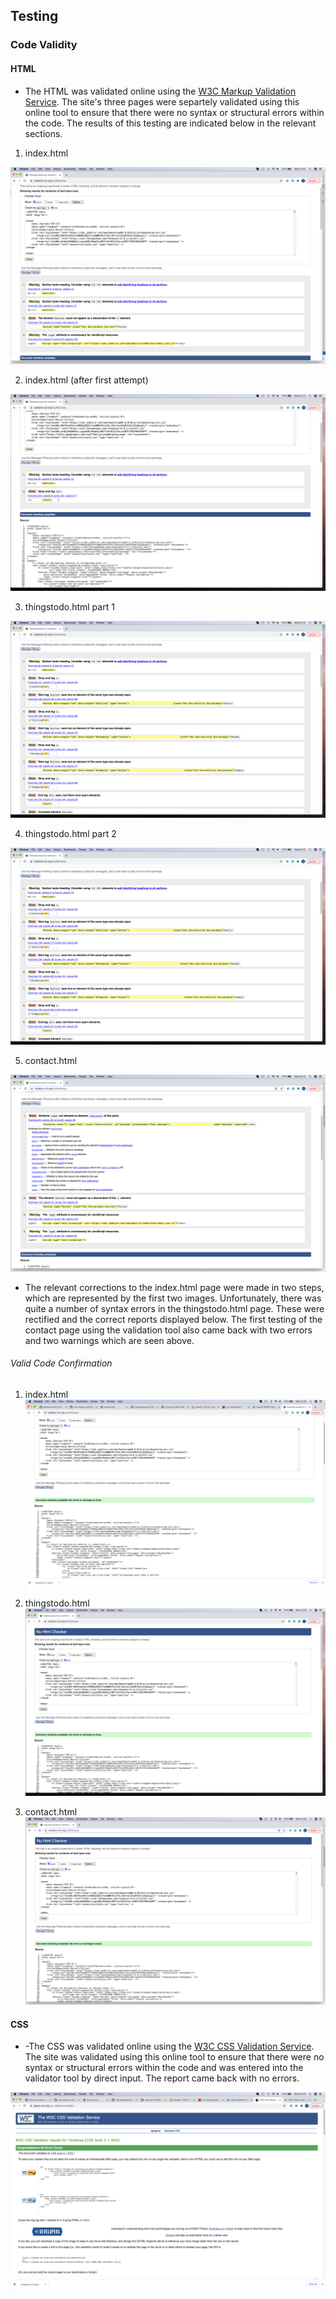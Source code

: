 ## Testing

### Code Validity

#### HTML

- The HTML was validated online using the [W3C Markup Validation Service](https://validator.w3.org/). The site's three pages were separtely validated using this online tool to ensure that there were no 
syntax or structural errors within the code. The results of this testing are indicated below in the relevant sections.


1. index.html 

![index.html](./assets/images/indexv1.1.png)

2. index.html (after first attempt)

![index.html](./assets/images/indexv1.2.png)

3. thingstodo.html part 1

![thingstodo.html](./assets/images/thingstodov1.png)

4. thingstodo.html part 2

![thingstodo.html](./assets/images/thingstodov1.png) 

5. contact.html

![contact.html](./assets/images/contactv.png) 

- The relevant corrections to the index.html page were made in two steps, which are represented by the first two images. Unfortunately, there was quite a number of syntax errors in the thingstodo.html page.
These were rectified and the correct reports displayed below. The first testing of the contact page using the validation tool also came back with two errors and two warnings which are seen above.

###### Valid Code Confirmation 

1. index.html
![index.html](./assets/images/homepass.png)

2. thingstodo.html
![thingstodo.html](./assets/images/thingstodopass.png)

3. contact.html
![index.html](./assets/images/contactpass.png)


#### CSS 

- -The CSS was validated online using the [W3C CSS Validation Service](https://jigsaw.w3.org/css-validator/). The site was validated using this online tool to ensure that there were no 
syntax or structural errors within the code and was entered into the validator tool by direct input. The report came back with no errors.

![css](./assets/images/cssvalid.png)

